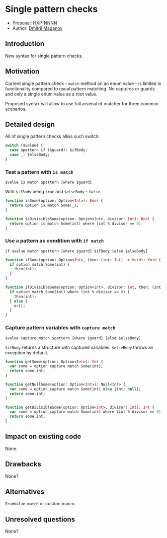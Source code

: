 # Single pattern checks

* Proposal: [HXP-NNNN](NNNN-single-pattern-checks.md)
* Author: [Dmitrii Maganov](https://github.com/vonagam)

## Introduction

New syntax for single pattern checks.

## Motivation

Current single pattern check - `match` method on an enum value - is limited in functionality compared to usual pattern matching. No captures or guards and only a single enum value as a root value.

Proposed syntax will allow to use full arsenal of matcher for three common scenarios.

## Detailed design

All of single pattern checks allias such switch:

```haxe
switch ($value) {
  case $pattern if ($guard): $ifBody;
  case _: $elseBody;
}
```

### Test a pattern with `is match`

```
$value is match $pattern [where $guard]
```

With `$ifBody` being `true` and `$elseBody` - `false`.

```haxe
function isSome(option: Option<Int>): Bool {
  return option is match Some(_);
}

function isDivisibleSome(option: Option<Int>, divisor: Int): Bool {
  return option is match Some(int) where (int % divisor == 0);
}
```

### Use a pattern as condition with `if match`

```
if $value match $pattern [where $guard] $ifBody [else $elseBody]
```

```haxe
function ifSome(option: Option<Int>, then: (int: Int) -> Void): Void {
  if option match Some(int) {
    then(int);
  }
}

function ifDivisibleSome(option: Option<Int>, divisor: Int, then: (int: Int) -> Void, or: () -> Void): Void {
  if option match Some(int) where (int % divisor == 0) {
    then(int);
  } else {
    or();
  }
}
```

### Capture pattern variables with `capture match`

```
$value capture match $pattern [where $guard] [else $elseBody]
```

`$ifBody` returns a structure with captured variables.
`$elseBody` throws an exception by default.

```haxe
function getSome(option: Option<Int>): Int {
  var some = option capture match Some(int);
  return some.int;
}

function getNullSome(option: Option<Int>): Null<Int> {
  var some = option capture match Some(int) else {int: null};
  return some.int;
}

function getDivisibleSome(option: Option<Int>, divisor: Int): Int {
  var some = option capture match Some(int) where (int % divisor == 0);
  return some.int;
}
```

## Impact on existing code

None.

## Drawbacks

None?

## Alternatives

`EnumValue.match` or custom macro.

## Unresolved questions

None?
